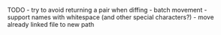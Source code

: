 TODO
	- try to avoid returning a pair when diffing
	- batch movement
	- support names with whitespace (and other special characters?)
	- move already linked file to new path